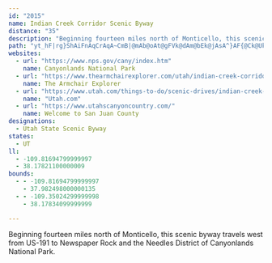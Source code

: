 ```yaml
---
id: "2015"
name: Indian Creek Corridor Scenic Byway
distance: "35"
description: "Beginning fourteen miles north of Monticello, this scenic byway travels west from US-191 to Newspaper Rock and the Needles District of Canyonlands National Park."
path: "yt_hF|rg}ShAiFnAqCrAqA~CmB|@mAb@oAt@gFVk@dAm@bEk@jAsA^}AF{@Ck@UkAUg@cAeA}CgA_BqAc@aAsBaGyA_C_@a@s@uAIcBVsAxAyA`AIx@d@lAvA|@zApA`ApA\\pAJfCk@vBy@tAGfAFnExCzGdBnB`AxAlAlC~CrBjA`Cd@lBe@|@q@t@yAbAsD|CyGfBuJx@oCzByFfAgDD_@MmBQs@o@_AsBsB]wAHoFKyEXyAr@gA\\]vAe@pK{ApI_B~DyAhMuFdGsAdC]fEMzB?|Mp@hBQhBq@bBoBVk@l@yBXwCH{Co@aIqDgMiDuIgA_BkBuBgBqAuBaA}Bq@wA[oCWsBDsCZsEjAmDrAiCd@sCSsBm@oCyBoBmDw@_DYkC?iB\\gJ@yDS_D{AsLg@oFUuF?wEBmDTgEOgF}@gFeAgCmDyD_CgAsIy@oAYuBiAyAaByBoGsFaUw@aG_@_EOoEGkFFod@TyD~@eDl@kA|DwE~@iBx@{CNaBH_DXsm@o@oKiAyH}CwL}AsH}AoKuHgm@sAsM_Cmf@uAcR}Fgc@q@mEaDmN]iCGeB@}BRmBlCoMXyC?}Ei@mEgPid@{EqNs@kCy@sD_@gC_@_D}@sK_@oJXaEr@mEhBgElKaO|AkBdLwPlj@_cAnCmIfEiV`Jwk@bAcEdAcDpAeCdB_CfHaI|f@gj@jBgCfAqCr@aEnCiT|AyGbCcGlH}NhA_BrAsAxBoA`FuAxAs@`As@fO{NtDaDlBiAvFyBvFaAhTqC~Ko@|FJfb@zAzD?`CYnBk@|V}NlJgG`G_DdPuHrEeChb@w[dAeAvAiBt@qApHwSnByEjHcOdBgEv@gCT_CZkLX}Af@_BfBwCjCmBrDaAnBeArBsAvt@oz@nC{CvC_ChC}AtCmAfg@qRlNeFtBgA~EsDrB_ChZab@vHeHhVyS|EkFrAy@t@YfD?lIMbReFr@BrAL~@r@hCxCvCfEzBrB`CdAnA?bCe@bGkBfB[jOx@xBXxCFjDm@~BaA|ByChBq@hB?dFl@fP~GhARrABhAc@fF_Eh@s@~B{FpAoJVk@x@y@dEmD~GoFnA}A^aA|@uHh@}Bd@yAj@eAl@s@dL}EbB_@pJhAbB?tBiA`E_Gx@c@t@C`C`@|MlEvA^bA?bBe@`@m@bAeE^{@h@c@~@YxBA~LrBrCQ|Ae@tBmBxA_AlBYzAHtDb@rFjBvAF`@Gdj@w[pAaAtD{DrFqC~@_AjCiEdCqB|GeAlEmA~BgAxKqKtBcCrB_DvA_IxAoDlEqFlCuCj@qBl@mDnByC|AuAp@QdJb@rBQnAy@l@y@zCgHXgBFeA@_CeByWDcDv@mCfK}VrFqNDkAOY_@M_@HwAbBQDYKUk@KyBuAsH[sAiAaCyA{AmBkAuBsC]YgDyAi@g@aBcDuDuEmI}L{@kBaBaLu@{BsC}GiAuBu@sCiNok@sAwE{r@iwCsCgNiT{rAq@aFg@uBsAkDiBkBexBgsAmy@gg@qCyAi{Ame@eOiEsFqBsDgDcAeBi@mAs@aCm{AwvI"
websites:
  - url: "https://www.nps.gov/cany/index.htm"
    name: Canyonlands National Park
  - url: "https://www.thearmchairexplorer.com/utah/indian-creek-corridor-scenic-byway.php"
    name: The Armchair Explorer
  - url: "https://www.utah.com/things-to-do/scenic-drives/indian-creek-scenic-drive/"
    name: "Utah.com"
  - url: "https://www.utahscanyoncountry.com/"
    name: Welcome to San Juan County
designations:
  - Utah State Scenic Byway
states:
  - UT
ll:
  - -109.81694799999997
  - 38.17821100000009
bounds:
  - - -109.81694799999997
    - 37.982498000000135
  - - -109.35024299999998
    - 38.17834099999999

---
```


Beginning fourteen miles north of Monticello, this scenic byway travels west from US-191 to Newspaper Rock and the Needles District of Canyonlands National Park.
